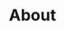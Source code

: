 ---
title: About
directory: about
level: ../
description: <h1 class="lede">Meet the Team</h1><p class="major">17 people, 2 offices, 1000’s of lines of code, more pixels than we can count, and <em>1 happy family.</em></p>
layout: about.ejs
---
